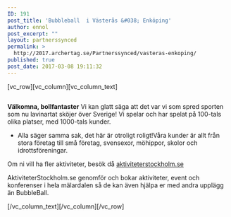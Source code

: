 ```yaml
---
ID: 191
post_title: 'Bubbleball  i Västerås &#038; Enköping'
author: ennol
post_excerpt: ""
layout: partnerssynced
permalink: >
  http://2017.archertag.se/Partnerssynced/vasteras-enkoping/
published: true
post_date: 2017-03-08 19:11:32
---
```

[vc_row][vc_column][vc_column_text]
<div id="block_container_91111153" class="block_container presentation_image_block">
<div id="block_91111153">
<div class="h24_normal_text">
<div class="h24_image_block_align h24_image_block_align_left "><img id="block_img_91111153" class="presentation_image_block_image" title="" src="http://h24-original.s3.amazonaws.com/183390/18153686-ucKNc.jpg" alt="" /></div>
</div>
</div>
</div>
<div id="block_container_89194651" class="block_container presentation_image_block">
<div id="block_89194651">
<div class="h24_normal_text">
<div class="h24_image_block_align h24_image_block_align_left h24_image_block_radius_medium "><img id="block_img_89194651" class="presentation_image_block_image" title="" src="http://dst15js82dk7j.cloudfront.net/183390/49434919-td0lE.jpg" alt="" /></div>
</div>
</div>
</div>
<div id="block_container_89194648" class="block_container standard_text_block text_block">
<div id="block_89194648">
<div id="block_89194648_text_content" class="text_content">

<strong>Välkomna, bollfantaster</strong>
Vi kan glatt säga att det var vi som spred sporten som nu lavinartat sköjer över Sverige!
Vi spelar och har spelat på 100-tals olika platser, med 1000-tals kunder.
- Alla säger samma sak, det här är otroligt roligt!Våra kunder är allt från stora företag till små företag, svensexor, möhippor, skolor och idrottsföreningar.

Om ni vill ha fler aktiviteter, besök då <a href="http://www.aktiviteterstockholm.se/" target="_blank" rel="noopener">aktiviteterstockholm.se</a>

AktiviteterStockholm.se genomför och bokar aktiviteter, event och konferenser i hela mälardalen så de kan även hjälpa er med andra upplägg än BubbleBall.

</div>
</div>
</div>
[/vc_column_text][/vc_column][/vc_row]
